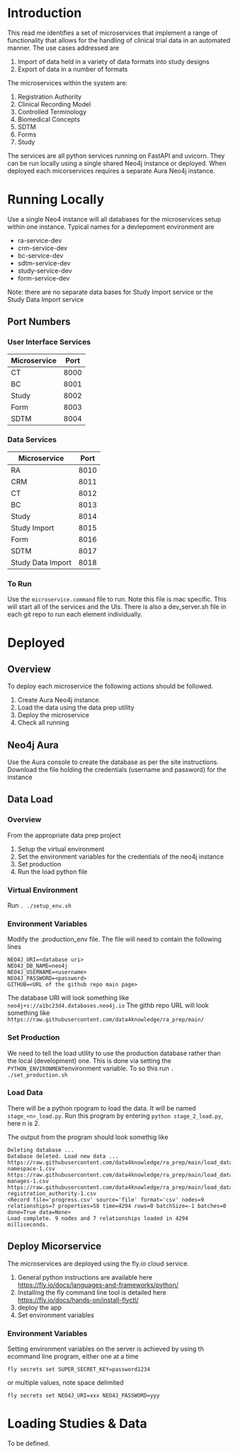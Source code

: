 # Introduction
This read me identifies a set of microservices that implement a range of functionality that allows for the handling of clinical trial data in an automated manner. The use cases addressed are

1. Import of data held in a variety of data formats into study designs
1. Export of data in a number of formats

The microservices within the system are:

1. Registration Authority
1. Clinical Recording Model
1. Controlled Terminology
1. Biomedical Concepts
1. SDTM
1. Forms
1. Study

The services are all python services running on FastAPI and uvicorn. They can be run locally using a single shared Neo4j instance or deployed. When deployed each micorservices requires a separate Aura Neo4j instance.

# Running Locally

Use a single Neo4 instance will all databases for the microservices setup within one instance. Typical names for a devlepoment environment are

- ra-service-dev
- crm-service-dev
- bc-service-dev
- sdtm-service-dev
- study-service-dev
- form-service-dev

Note: there are no separate data bases for Study Import service or the Study Data Import service

## Port Numbers

### User Interface Services

| Microservice | Port |
| ------------- | ------------- |
| CT | 8000 |
| BC | 8001 |
| Study | 8002 |
| Form | 8003 |
| SDTM | 8004 |

### Data Services

| Microservice | Port |
| ------------- | ------------- |
| RA | 8010 |
| CRM | 8011 |
| CT | 8012 |
| BC | 8013 |
| Study | 8014 |
| Study Import | 8015 |
| Form | 8016 |
| SDTM | 8017 |
| Study Data Import | 8018 |

### To Run

Use the ```microservice.command``` file to run. Note this file is mac specific. This will start all of the services and the UIs. There is also a dev_server.sh file in each git repo to run each element individually.

# Deployed

## Overview

To deploy each microservice the following actions should be followed.

1. Create Aura Neo4j instance.
1. Load the data using the data prep utility
1. Deploy the microservice
1. Check all running

## Neo4j Aura

Use the Aura console to create the database as per the site instructions. Download the file holding the credentials (username and password) for the instance

## Data Load

### Overview

From the appropriate data prep project

1. Setup the virtual environment
1. Set the environment variables for the credentials of the neo4j instance
1. Set production
1. Run the load python file

### Virtual Environment

Run ```. ./setup_env.sh```

### Environment Variables

Modify the .production_env file. The file will need to contain the following lines

```
NEO4J_URI=<database uri>
NEO4J_DB_NAME=neo4j
NEO4J_USERNAME=<username>
NEO4J_PASSWORD=<password>
GITHUB=<URL of the github repo main page>
```

The database URI will look something like ```neo4j+s://a1bc23d4.databases.neo4j.io```
The githb repo URL will look something like ```https://raw.githubusercontent.com/data4knowledge/ra_prep/main/```

### Set Production

We need to tell the load utility to use the production database rather than the local (development) one. This is done via setting the ```PYTHON_ENVIRONMENT```environment variable. To so this run ```. ./set_production.sh```

### Load Data

There will be a python rpogram to load the data. It will be named ```stage_<n>_load.py```. Run this program by entering ```python stage_2_load.py```, here n is 2.

The output from the program should look somethig like

```
Deleting database ...
Database deleted. Load new data ...
https://raw.githubusercontent.com/data4knowledge/ra_prep/main/load_data/node-namespace-1.csv
https://raw.githubusercontent.com/data4knowledge/ra_prep/main/load_data/relationship-manages-1.csv
https://raw.githubusercontent.com/data4knowledge/ra_prep/main/load_data/node-registration_authority-1.csv
<Record file='progress.csv' source='file' format='csv' nodes=9 relationships=7 properties=58 time=4294 rows=0 batchSize=-1 batches=0 done=True data=None>
Load complete. 9 nodes and 7 relationships loaded in 4294 milliseconds.
```

## Deploy Micorservice

The microservices are deployed using the fly.io cloud service. 

1. General python instructions are available here https://fly.io/docs/languages-and-frameworks/python/
1. Installing the fly command line tool is detailed here https://fly.io/docs/hands-on/install-flyctl/ 
1. deploy the app
1. Set environment variables

### Environment Variables

Setting environment variables on the server is achieved by using th ecommand line program, either one at a time

```fly secrets set SUPER_SECRET_KEY=password1234```

or multiple values, note space delimited

```fly secrets set NEO4J_URI=xxx NEO4J_PASSWORD=yyy```

# Loading Studies & Data

To be defined.